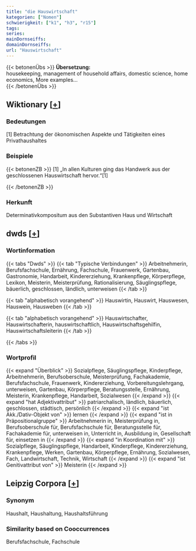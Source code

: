 ```yaml
---
title: "die Hauswirtschaft"
kategorien: ["Nomen"]
schwierigkeit: ["k1", "h3", "r15"]
tags:
series:
mainDornseiffs:
domainDornseiffs:
url: "Hauswirtschaft"
---
```


{{< betonenÜbs >}}
**Übersetzung:**  
housekeeping, management of household affairs, domestic science, home economics, More examples...  
{{< /betonenÜbs >}}

## Wiktionary [[+](https://de.wiktionary.org/wiki/Hauswirtschaft)]

### Bedeutungen
[1] Betrachtung der ökonomischen Aspekte und Tätigkeiten eines Privathaushaltes  

### Beispiele
{{< betonenZB >}}
[1] „In allen Kulturen ging das Handwerk aus der geschlossenen Hauswirtschaft hervor.“[1]  

{{< /betonenZB >}}
### Herkunft
Determinativkompositum aus den Substantiven Haus und Wirtschaft  



## dwds [[+](https://www.dwds.de/wb/Hauswirtschaft)]

### Wortinformation
{{< tabs "Dwds" >}}
{{< tab "Typische Verbindungen" >}}
Arbeitnehmerin, Berufsfachschule, Ernährung, Fachschule, Frauenwerk, Gartenbau, Gastronomie, Handarbeit, Kindererziehung, Krankenpflege, Körperpflege, Lexikon, Meisterin, Meisterprüfung, Rationalisierung, Säuglingspflege, bäuerlich, geschlossen, ländlich, unterweisen
{{< /tab >}}

{{< tab "alphabetisch vorangehend" >}}
Hauswirtin, Hauswirt, Hauswesen, Hauswein, Hausweben
{{< /tab >}}

{{< tab "alphabetisch vorangehend" >}}
Hauswirtschafter, Hauswirtschafterin, hauswirtschaftlich, Hauswirtschaftsgehilfin, Hauswirtschaftsleiterin
{{< /tab >}}

{{< /tabs >}}

### Wortprofil
{{< expand "Überblick" >}} Sozialpflege, Säuglingspflege, Kinderpflege, Arbeitnehmerin, Berufsoberschule, Meisterprüfung, Fachakademie, Berufsfachschule, Frauenwerk, Kindererziehung, Vorbereitungslehrgang, unterweisen, Gartenbau, Körperpflege, Beratungsstelle, Ernährung, Meisterin, Krankenpflege, Handarbeit, Sozialwesen {{< /expand >}}
{{< expand "hat Adjektivattribut" >}} patriarchalisch, ländlich, bäuerlich, geschlossen, städtisch, persönlich {{< /expand >}}
{{< expand "ist Akk./Dativ-Objekt von" >}} lernen {{< /expand >}}
{{< expand "ist in Präpositionalgruppe" >}} Arbeitnehmerin in, Meisterprüfung in, Berufsoberschule für, Berufsfachschule für, Beratungsstelle für, Fachakademie für, unterweisen in, Unterricht in, Ausbildung in, Gesellschaft für, einsetzen in {{< /expand >}}
{{< expand "in Koordination mit" >}} Sozialpflege, Säuglingspflege, Handarbeit, Kinderpflege, Kindererziehung, Krankenpflege, Werken, Gartenbau, Körperpflege, Ernährung, Sozialwesen, Fach, Landwirtschaft, Technik, Wirtschaft {{< /expand >}}
{{< expand "ist Genitivattribut von" >}} Meisterin {{< /expand >}}

## Leipzig Corpora [[+](https://corpora.uni-leipzig.de/en/res?word=Hauswirtschaft&corpusId=deu_newscrawl-public_2018)]


### Synonym
Haushalt, Haushaltung, Haushaltsführung


### Similarity based on Cooccurrences
Berufsfachschule, Fachschule

